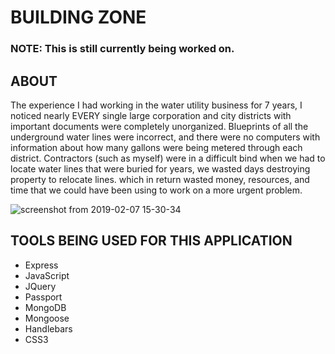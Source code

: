 # BUILDING ZONE

### NOTE: This is still currently being worked on.

## ABOUT

The experience I had working in the water utility business for 7 years, 
I noticed nearly EVERY single large corporation and city districts with important documents were completely unorganized. 
Blueprints of all the underground water lines were incorrect, and there were no computers with information about how many gallons
were being metered through each district. Contractors (such as myself) were in a difficult bind when we had to locate water lines that
were buried for years, we wasted days destroying property to relocate lines. which in return wasted money, resources, 
and time that we could have been using to work on a more urgent problem.

![screenshot from 2019-02-07 15-30-34](https://user-images.githubusercontent.com/40511023/52444343-ab3c9200-2aed-11e9-8f56-fc987ca0b7d8.png)
## TOOLS BEING USED FOR THIS APPLICATION  
- Express
- JavaScript
- JQuery
- Passport
- MongoDB
- Mongoose
- Handlebars
- CSS3

